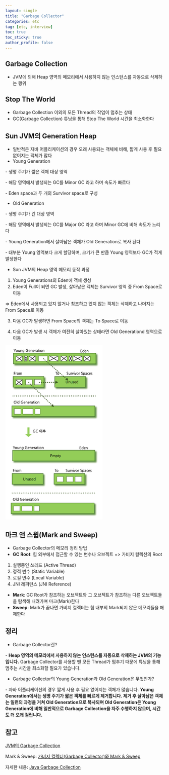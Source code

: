 ```yaml
---
layout: single
title: "Garbage Collector"
categories: etc
tag: [etc, interview]
toc: true
toc_sticky: true
author_profile: false
---
```

## Garbage Collection

* JVM에 의해 Heap 영역의 메모리에서 사용하지 않는 인스턴스를 자동으로 삭제하는 행위



## Stop The World

* Garbage Collection 이외의 모든 Thread의 작업이 멈추는 상태
* GC(Garbage Collection) 튜닝을 통해 Stop The World 시간을 최소화한다



## Sun JVM의 Generation Heap

* 일반적은 자바 어플리케이션의 경우 오래 사용되는 객체에 비해, 짧게 사용 후 필요 없어지는 객체가 많다
* Young Generation

\- 생명 주기가 짧은 객체 대상 영역

\- 해당 영역에서 발생되는 GC를 Minor GC 라고 하며 속도가 빠르다

\- Eden space과 두 개의 Survivor space로 구성

* Old Generation

\- 생명 주기가 긴 대상 영역

\- 해당 영역에서 발생되는 GC를 Major GC 라고 하며 Minor GC에 비해 속도가 느리다

\- Young Generation에서 살아남은 객체가 Old Generation로 복사 된다

\- 대부분 Young 영역보다 크게 할당하며, 크기가 큰 만큼 Young 영역보다 GC가 적게 발생한다



* Sun JVM의 Heap 영역 메모리 동작 과정

1. Young Generations의 Eden에 객체 생성
2. Eden이 Full이 되면 GC 발생, 살아남은 객체는 Survivor 영역 중 From Space로 이동

=> Eden에서 사용되고 있지 않거나 참조하고 있지 않는 객체는 삭제하고 나머지는 From Space로 이동

3. 다음 GC가 발생하면 From Space의 객체는 To Space로 이동

4. 다음 GC가 발생 시 객체가 여전히 살아있는 상태라면 Old Generationd 영역으로 이동

<img src="../../images/2022-07-29-Garbage Collector/image-20220729094616336.png" alt="image-20220729094616336" style="zoom: 80%;" />



## 마크 앤 스윕(Mark and Sweep)

* Garbage Collector의 메모리 정리 방법
* **GC Root**: 힙 외부에서 접근할 수 있는 변수나 오브젝트 => 가비지 컬렉션의 Root

1. 실행중인 쓰레드 (Active Thread)
2. 정적 변수 (Static Variable)
3. 로컬 변수 (Local Variable)
4. JNI 레퍼런스 (JNI Reference)

* **Mark**: GC Root가 참조하는 오브젝트와 그 오브젝트가 참조하는 다른 오브젝트들을 탐색해 내려가며 마크(Mark)한다
* **Sweep**: Mark가 끝나면 가비지 컬렉터는 힙 내부의 Mark되지 않은 메모리들을 해제한다



## 정리

* Garbage Collector란?

\- **Heap 영역의 메모리에서 사용하지 않는 인스턴스를 자동으로 삭제하는 JVM의 기능입니다.** Garbage Collector를 사용할 땐 모든 Thread가 멈추기 때문에 튜닝을 통해 멈추는 시간을 최소화할 필요가 있습니다.

* Garbage Collector의 Young Generation과 Old Generation은 무엇인가?

\- 자바 어플리케이션의 경우 짧게 사용 후 필요 없어지는 객체가 많습니다. **Young Generation에서는 생명 주기가 짧은 객체를 빠르게 제거합니다. 제거 후 살아남은 객체는 일련의 과정을 거쳐 Old Generation으로 복사되며 Old Generation은 Young Generation에 비해 일반적으로 Garbage Collection을 자주 수행하지 않으며, 시간도 더 오래 걸립니다.**



## 참고

<a href="https://www.holaxprogramming.com/2013/07/20/java-jvm-gc/" target="_blank">JVM의 Garbage Collection</a>

Mark & Sweep: <a href="https://imasoftwareengineer.tistory.com/103" target="_blank">가비지 컬렉터(Garbage Collector)와 Mark & Sweep</a>

자세한 내용: <a href="https://d2.naver.com/helloworld/1329" target="_blank">Java Garbage Collection</a>

